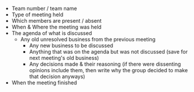 - Team number / team name
- Type of meeting held
- Which members are present / absent
- When & Where the meeting was held
- The agenda of what is discussed
  - Any old unresolved business from the previous meeting
    - Any new business to be discussed
    - Anything that was on the agenda but was not discussed (save for next meeting's old business)
    - Any decisions made & their reasoning (if there were dissenting opinions include them, then write why the group decided to make that decision anyways)
- When the meeting finished

